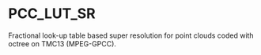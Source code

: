 # PCC_LUT_SR
Fractional look-up table based super resolution for point clouds coded with octree on TMC13 (MPEG-GPCC).
